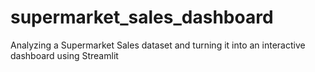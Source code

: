 # supermarket_sales_dashboard
Analyzing a Supermarket Sales dataset and turning it into an interactive dashboard using Streamlit
